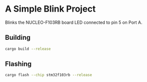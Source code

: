 # A Simple Blink Project

Blinks the NUCLEO-F103RB board LED connected to pin 5 on Port A.

## Building
```bash
cargo build --release
```

## Flashing
```bash
cargo flash --chip stm32f103rb --release
```